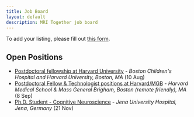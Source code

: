 ```yaml
--- 
title: Job Board
layout: default
description: MRI Together job board
--- 
```


<!-- # MRI Together Job board -->

To add your listing, please fill out [this form](https://forms.gle/3VR5hj6rkN6mc3tj6).


## Open Positions

- [Postdoctoral fellowship at Harvard University](/job_board_files/quin_job_Sila_Kurugol.pdf) - _Boston Children's Hospital and Harvard University, Boston, MA_ (10 Aug)
- [Postdoctoral Fellow & Technologist positions at Harvard/MGB](/job_board_files/HMS_MGH_Tatiana_Sitnikova.tiff) - _Harvard Medical School & Mass General Brigham, Boston (remote friendly), MA_ (8 Sep)
- [Ph.D. Student - Cognitive Neuroscience](/job_board_files/Adriana_Lucia_Ruiz_Rizzo.pdf) - _Jena University Hospital, Jena, Germany_ (21 Nov)


